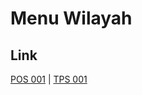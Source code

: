 # Menu Wilayah

## Link

[POS 001](https://github.com/gigit-pemilu/pemilu-2024-99-luar-negeri/tree/main/pileg-dpr/hitung-suara/sub/99-luar-negeri/sub/58-khartoum-sudan/sub/01-khartoum-sudan/sub/0001-khartoum-sudan/sub/001-pos-001)
 | 
[TPS 001](https://github.com/gigit-pemilu/pemilu-2024-99-luar-negeri/tree/main/pileg-dpr/hitung-suara/sub/99-luar-negeri/sub/58-khartoum-sudan/sub/01-khartoum-sudan/sub/0001-khartoum-sudan/sub/002-tps-001)


